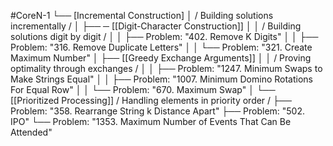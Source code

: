 #CoreN-1
└── [Incremental Construction]
    │   / Building solutions incrementally /
    │
    ├── ─ [[Digit-Character Construction]]
    │   │   / Building solutions digit by digit /
    │   │   ├── Problem: "402. Remove K Digits"
    │   │   ├── Problem: "316. Remove Duplicate Letters"
    │   │   └── Problem: "321. Create Maximum Number"
    │
    ├── [[Greedy Exchange Arguments]]
    │   │   / Proving optimality through exchanges /
    │   │   ├── Problem: "1247. Minimum Swaps to Make Strings Equal"
    │   │   ├── Problem: "1007. Minimum Domino Rotations For Equal Row"
    │   │   └── Problem: "670. Maximum Swap"
    │
    └── [[Prioritized Processing]]
        / Handling elements in priority order /
        ├── Problem: "358. Rearrange String k Distance Apart"
        ├── Problem: "502. IPO"
        └── Problem: "1353. Maximum Number of Events That Can Be Attended"
